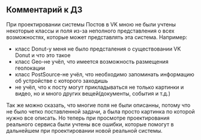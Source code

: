 ﻿## Комментарий к ДЗ
При проектировании системы Постов в VK мною не были учтены некоторые классы и поля из-за неполного представления о всех возможностях, которые  может представлять эта система.
Например:
* класс Donut-у меня не было предсталения о существовании VK Donut и что это такое
* класс Geo-не учёл, что имеется возможность размещения геолокации
* класс PostSource-не учёл, что необходимо запоминать информацию об устройстве с которого заходишь
* не учёл, что к посту могут прикладываться не только картинки и видео, но и много других вещей(документы, события и т.д.)

Так же можно сказать, что многие поля не были описанны, потому что не было четко поставленной задачи, а была просто картинка по которой нужно все описать. Но теперь при просмотре проектирования реального сервиса были учтены все ошибки, которые помогут в дальнейшем при проектировании новой реальной системы.

